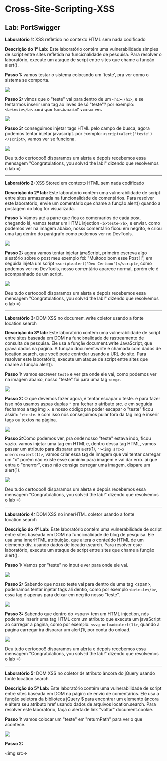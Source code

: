 # Cross-Site-Scripting-XSS
<h2>Lab: PortSwigger</h2>

<p><strong>Laboratório 1:</strong> XSS refletido no contexto HTML sem nada codificado</p>

<p><strong>Descrição do 1º Lab:</strong> Este laboratório contém uma vulnerabilidade simples de script entre sites refletida na funcionalidade de pesquisa.
Para resolver o laboratório, execute um ataque de script entre sites que chame a função alert().</p>

<strong>Passo 1:</strong> vamos testar o sistema colocando um 'teste', pra ver como o sistema se comporta.

<img src=https://github.com/iRnx/Lab-Cross-Site-Scripting-XSS-/blob/main/imagens/Lab-1/Lab-1.PNG>


<strong>Passo 2:</strong> vímos que o "teste" vai para dentro de um `<h1></h1>`, e se tentarmos inserir uma tag ao invés de só "teste"? por exemplo: `<b>teste</b>`. será que funcionaria? vamos ver.

<img src=https://github.com/iRnx/Lab-Cross-Site-Scripting-XSS-/blob/main/imagens/Lab-1/Lab-1-part2.PNG>

<strong>Passo 3:</strong> conseguimos injetar tags HTML pelo campo de busca, agora podemos tentar injetar javascript. por exemplo: `<script>alert('teste')</script>`, vamos ver se funciona.

<img src=https://github.com/iRnx/Lab-Cross-Site-Scripting-XSS-/blob/main/imagens/Lab-1/Lab-1-part3.PNG>

Deu tudo certoooo!! disparamos um alerta e depois recebemos essa mensagem "Congratulations, you solved the lab!" dizendo que resolvemos o lab =)

-----------------------------------------------------------------------------------------------------------------------------------------------

<p><strong>Laboratório 2:</strong> XSS Stored em contexto HTML sem nada codificado</p>

<p><strong>Descrição do 2º lab:</strong> Este laboratório contém uma vulnerabilidade de script entre sites armazenada na funcionalidade de comentários.
Para resolver este laboratório, envie um comentário que chame a função alert() quando a postagem do blog for visualizada.</p>


<strong>Passo 1:</strong> Vamos até a parte que fica os comentarios de cada post. chegando lá, vamos testar um HTML injection `<b>teste</b>`, e enviar.
como podemos ver na imagem abaixo, nosso comentário ficou em negrito, e criou uma tag dentro do parágrafo como podemos ver no DevTools.

<img src=https://github.com/iRnx/Lab-Cross-Site-Scripting-XSS-/blob/main/imagens/Lab-2/Lab-2.PNG>

<strong>Passo 2:</strong> agora vamos tentar injetar javaScript, primeiro escreva algo aleatório sobre o post meu exemplo foi: "Muitooo bom esse Post !!",
em seguida injeta um script `<script>alert('Deu Certooo')</script>`, como podemos ver no DevTools, nosso comentário aparece normal, porém ele é acompanhado de um script.

<img src=https://github.com/iRnx/Lab-Cross-Site-Scripting-XSS-/blob/main/imagens/Lab-2/Lab-2-part-2.PNG>

Deu tudo certoooo!! disparamos um alerta e depois recebemos essa mensagem "Congratulations, you solved the lab!" dizendo que resolvemos o lab =)

-----------------------------------------------------------------------------------------------------------------------------------------------

<p><strong>Laboratório 3:</strong> DOM XSS no document.write coletor usando a fonte location.search</p>

<p><strong>Descrição do 3º lab:</strong> Este laboratório contém uma vulnerabilidade de script entre sites baseada em DOM na funcionalidade de rastreamento de consulta de pesquisa. Ele usa a função document.write JavaScript, que grava dados na página. A função document.write é chamada com dados de location.search, que você pode controlar usando a URL do site. Para resolver este laboratório, execute um ataque de script entre sites que chame a função alert().<p>

<strong>Passo 1:</strong> vamos escrever `teste` e ver pra onde ele vai, como podemos ver na imagem abaixo, nosso "teste" foi para uma tag `<img>`.

<img src=https://github.com/iRnx/Lab-Cross-Site-Scripting-XSS-/blob/main/imagens/Lab-3/Lab-3-part1.PNG>

<strong>Passo 2:</strong> O que devemos fazer agora, é tentar escapar o teste. e para fazer isso nós usamos aspas duplas `"` pra fechar o atributo src. e em seguida fechamos a tag img `>`. e nosso código pra poder escapar o "teste" ficou assim: `">teste`. e com isso nós conseguimos pular fora da tag img e inserir tags ou textos na página.

<img src=https://github.com/iRnx/Lab-Cross-Site-Scripting-XSS-/blob/main/imagens/Lab-3/Lab-3-part2.PNG>
  
<strong>Passo 3:</strong>Como podemos ver, pra onde nosso "teste" estava indo, ficou vazio.  vamos injetar uma tag em HTML e, dentro dessa tag HTML, vamos passar um atributo para disparar um alert(1), `"><img src=x onerror=alert(1)>`,
vamos criar essa tag de imagem que vai tentar carregar um "x" porém não existe esse caminho para imagem e vai dar erro. aí que entra o "onerror", caso não consiga carregar uma imagem, dispare um alert(1).
  
<img src=https://github.com/iRnx/Lab-Cross-Site-Scripting-XSS-/blob/main/imagens/Lab-3/Lab-3-part3.PNG>
  
Deu tudo certoooo!! disparamos um alerta e depois recebemos essa mensagem "Congratulations, you solved the lab!" dizendo que resolvemos o lab =)

-----------------------------------------------------------------------------------------------------------------------------------------------

<p><strong>Laboratório 4:</strong> DOM XSS no innerHTML coletor usando a fonte location.search</p>

<p><strong>Descrição do 4º Lab:</strong> Este laboratório contém uma vulnerabilidade de script entre sites baseada em DOM na funcionalidade de blog de pesquisa. Ele usa uma innerHTML atribuição, que altera o conteúdo HTML de um elemento div, usando dados de location.search.
Para resolver este laboratório, execute um ataque de script entre sites que chame a função alert().</p>

<strong>Passo 1:</strong> Vamos por "teste" no input e ver para onde ele vai.

<img src=https://github.com/iRnx/Lab-Cross-Site-Scripting-XSS-/blob/main/imagens/Lab-4/Lab-4-part1.PNG>

<strong>Passo 2:</strong> Sabendo que nosso teste vai para dentro de uma tag &#60;span&#62;, poderíamos tentar injetar tags ali dentro, como por exemplo `<b>teste</b>`, essa tag é apenas para deixar em negrito nosso "teste".

<img src=https://github.com/iRnx/Lab-Cross-Site-Scripting-XSS-/blob/main/imagens/Lab-4/Lab-4-part2.PNG>

<strong>Passo 3:</strong> Sabendo que dentro do &#60;span&#62; tem um HTML injection, nós podemos inserir uma tag HTML com um atributo que executa um javaScript ao carregar a página, como por exemplo: `<svg onload=alert(1)>`, quando a página carregar irá disparar um alert(1), por conta do onload.

<img src=https://github.com/iRnx/Lab-Cross-Site-Scripting-XSS-/blob/main/imagens/Lab-4/Lab-4-part3.PNG>

Deu tudo certoooo!! disparamos um alerta e depois recebemos essa mensagem "Congratulations, you solved the lab!" dizendo que resolvemos o lab =)

-----------------------------------------------------------------------------------------------------------------------------------------------

<p><strong>Laboratório 5:</strong> DOM XSS no coletor de atributo âncora do jQuery usando fonte location.search</p>

<p><strong>Descrição do 5º Lab:</strong> Este laboratório contém uma vulnerabilidade de script entre sites baseada em DOM na página de envio de comentários. Ele usa a função seletora da biblioteca jQuery $ para encontrar um elemento âncora e altera seu atributo href usando dados de arquivos location.search.
Para resolver este laboratório, faça o alerta de link "voltar" document.cookie.</p>

<strong>Passo 1:</strong> vamos colocar um "teste" em "returnPath" para ver o que acontece.

<img src=https://github.com/iRnx/Lab-Cross-Site-Scripting-XSS-/blob/main/imagens/Lab-5/Lab-5-part1.PNG>

<strong>Passo 2:</strong>

<img src=>





























